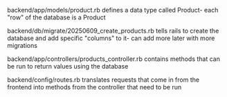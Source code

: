backend/app/models/product.rb defines a data type called Product- each "row" of the database is a Product

backend/db/migrate/20250609_create_products.rb tells rails to create the database and add specific "columns" to it- can add more later with more migrations

backend/app/controllers/products_controller.rb contains methods that can be run to return values using the database

backend/config/routes.rb translates requests that come in from the frontend into methods from the controller that need to be run
